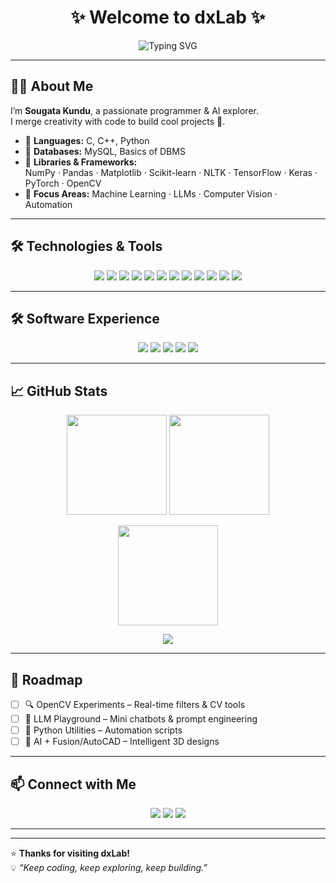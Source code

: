 <div align="center">

# ✨ Welcome to **dxLab** ✨  

![Typing SVG](https://readme-typing-svg.herokuapp.com?font=Fira+Code&weight=500&size=26&duration=3500&pause=800&color=00D1FF&center=true&vCenter=true&width=700&lines=👋+Hey+there!;🚀+Welcome+to+dxLab;💻+Programmer+%7C+ML+Enthusiast+%7C+AI+Explorer;🧠+Machine+Learning+Lover;📸+Exploring+Computer+Vision;⚡+Turning+Ideas+Into+Reality!)

</div>

---

## 👨‍💻 About Me  

I’m **Sougata Kundu**, a passionate programmer & AI explorer.  
I merge creativity with code to build cool projects 🚀.  

- 🔹 **Languages:** C, C++, Python  
- 🔹 **Databases:** MySQL, Basics of DBMS  
- 🔹 **Libraries & Frameworks:**  
  NumPy · Pandas · Matplotlib · Scikit-learn · NLTK · TensorFlow · Keras · PyTorch · OpenCV  
- 🔹 **Focus Areas:** Machine Learning · LLMs · Computer Vision · Automation  

---

## 🛠️ Technologies & Tools  

<p align="center">
  <img src="https://img.shields.io/badge/C-blue.svg?style=for-the-badge&logo=c&logoColor=white" />
  <img src="https://img.shields.io/badge/C++-00599C.svg?style=for-the-badge&logo=c%2B%2B&logoColor=white" />
  <img src="https://img.shields.io/badge/Python-FFD43B?style=for-the-badge&logo=python&logoColor=blue" />
  <img src="https://img.shields.io/badge/MySQL-00758F?style=for-the-badge&logo=mysql&logoColor=white" />
  <img src="https://img.shields.io/badge/OpenCV-5C3EE8?style=for-the-badge&logo=opencv&logoColor=white" />
  <img src="https://img.shields.io/badge/TensorFlow-FF6F00?style=for-the-badge&logo=tensorflow&logoColor=white" />
  <img src="https://img.shields.io/badge/Keras-D00000?style=for-the-badge&logo=keras&logoColor=white" />
  <img src="https://img.shields.io/badge/PyTorch-EE4C2C?style=for-the-badge&logo=pytorch&logoColor=white" />
  <img src="https://img.shields.io/badge/Matplotlib-11557C?style=for-the-badge&logo=plotly&logoColor=white" />
  <img src="https://img.shields.io/badge/Pandas-150458?style=for-the-badge&logo=pandas&logoColor=white" />
  <img src="https://img.shields.io/badge/Scikit--Learn-F7931E?style=for-the-badge&logo=scikit-learn&logoColor=white" />
  <img src="https://img.shields.io/badge/NLTK-154D9C?style=for-the-badge&logo=nltk&logoColor=white" />
</p>

---

## 🛠️ Software Experience  

<p align="center">
  <img src="https://img.shields.io/badge/Autodesk%20Fusion%20360-0696D7?style=for-the-badge&logo=autodesk&logoColor=white" />
  <img src="https://img.shields.io/badge/AutoCAD-E51050?style=for-the-badge&logo=autodesk&logoColor=white" />
  <img src="https://img.shields.io/badge/VS%20Code-007ACC?style=for-the-badge&logo=visual-studio-code&logoColor=white" />
  <img src="https://img.shields.io/badge/Git-F05032?style=for-the-badge&logo=git&logoColor=white" />
  <img src="https://img.shields.io/badge/GitHub-181717?style=for-the-badge&logo=github&logoColor=white" />
</p>

---

## 📈 GitHub Stats  

<p align="center">
  <img src="https://github-readme-stats.vercel.app/api?username=dxsougata&show_icons=true&theme=radical" height="160"/>
  <img src="https://github-readme-streak-stats.herokuapp.com/?user=dxsougata&theme=radical" height="160"/>
</p>

<p align="center">
  <img src="https://github-readme-stats.vercel.app/api/top-langs/?username=dxsougata&layout=compact&theme=radical" height="160"/>
</p>


<p align="center">
  <img src="https://github-readme-activity-graph.vercel.app/graph?username=dxsougata&theme=react-dark" />
</p>

---

## 📂 Roadmap  

- [ ] 🔍 OpenCV Experiments – Real-time filters & CV tools  
- [ ] 🤖 LLM Playground – Mini chatbots & prompt engineering  
- [ ] 🐍 Python Utilities – Automation scripts  
- [ ] 🎨 AI + Fusion/AutoCAD – Intelligent 3D designs  

---

## 📫 Connect with Me  

<p align="center">
  <a href="https://www.linkedin.com/in/dxsougata/"><img src="https://img.shields.io/badge/LinkedIn-0A66C2?style=for-the-badge&logo=linkedin&logoColor=white"/></a>
  <a href="mailto:04sougatakundu@gmail.com"><img src="https://img.shields.io/badge/Gmail-D14836?style=for-the-badge&logo=gmail&logoColor=white"/></a>
  <a href="https://github.com/dxsougata"><img src="https://img.shields.io/badge/GitHub-181717?style=for-the-badge&logo=github&logoColor=white"/></a>
</p>

---

<div align="center">

  



</div>

---

⭐ **Thanks for visiting dxLab!**  
💡 *“Keep coding, keep exploring, keep building.”*
